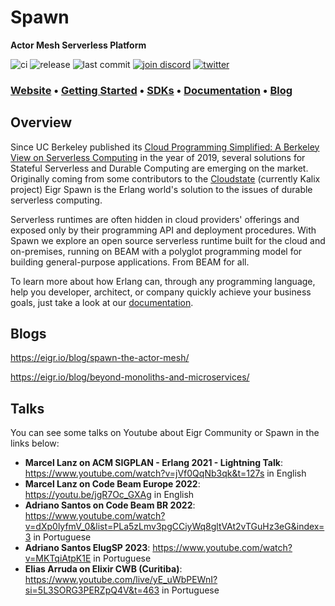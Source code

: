# Spawn

<!-- MDOC !-->

**Actor Mesh Serverless Platform**

![ci](https://github.com/eigr/spawn/actions/workflows/ci.yaml/badge.svg)
![release](https://github.com/eigr/spawn/actions/workflows/release.yaml/badge.svg)
![last commit](https://img.shields.io/github/last-commit/eigr/spawn?style=social)
[![join discord](https://badgen.net/badge/discord/Join%20Eigr%20on%20Discord/discord?icon=discord&label&color=blue)](https://discord.gg/2PcshvfS93)
[![twitter](https://badgen.net/badge/twitter/@eigr_io/blue?label&icon=twitter)](https://twitter.com/eigr_io)

### **[Website](https://eigr.io)** • **[Getting Started](docs/getting_started.md)** • **[SDKs](docs/sdks.md)** • **[Documentation](https://eigr.io/docs/projects-spawn/spawn-introduction/)** • **[Blog](https://eigr.io/blog/)**

## Overview

Since UC Berkeley published its [Cloud Programming Simplified: A Berkeley View on
Serverless Computing](https://www2.eecs.berkeley.edu/Pubs/TechRpts/2019/EECS-2019-3.pdf) in the year of 2019, several solutions for Stateful Serverless and Durable Computing are emerging on the market.
Originally coming from some contributors to the [Cloudstate](https://github.com/cloudstateio/cloudstate) (currently Kalix project) Eigr Spawn is the Erlang world's solution to the issues of durable serverless computing. 

Serverless runtimes are often hidden in cloud providers' offerings and exposed only by their programming API and deployment procedures. With Spawn we explore an open source serverless runtime built for the cloud and on-premises, running on BEAM with a polyglot programming model for building general-purpose applications. From BEAM for all.

To learn more about how Erlang can, through any programming language, help you developer, architect, or company quickly achieve your business goals, just take a look at our [documentation](docs/index.md).

## Blogs

https://eigr.io/blog/spawn-the-actor-mesh/

https://eigr.io/blog/beyond-monoliths-and-microservices/

## Talks

You can see some talks on Youtube about Eigr Community or Spawn in the links below:

- **Marcel Lanz on ACM SIGPLAN - Erlang 2021 - Lightning Talk**: https://www.youtube.com/watch?v=jVf0QqNb3qk&t=127s in English
- **Marcel Lanz on Code Beam Europe 2022**: https://youtu.be/jgR7Oc_GXAg in English
- **Adriano Santos on Code Beam BR 2022**: https://www.youtube.com/watch?v=dXp0lyfmV_0&list=PLa5zLmv3pgCCiyWq8gltVAt2vTGuHz3eG&index=3 in Portuguese
- **Adriano Santos ElugSP 2023**: https://www.youtube.com/watch?v=MKTqiAtpK1E in Portuguese
- **Elias Arruda on Elixir CWB (Curitiba)**: https://www.youtube.com/live/yE_uWbPEWnI?si=5L3SORG3PERZpQ4V&t=463 in Portuguese
